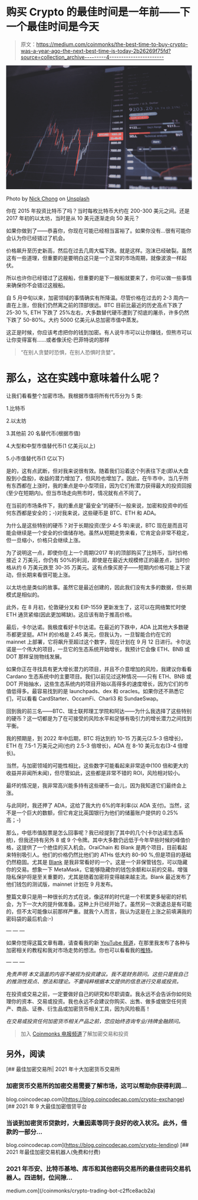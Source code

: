 # 购买 Crypto 的最佳时间是一年前——下一个最佳时间是今天

> 原文：<https://medium.com/coinmonks/the-best-time-to-buy-crypto-was-a-year-ago-the-next-best-time-is-today-2b26269f75fd?source=collection_archive---------4----------------------->

![](img/35569aade044ca11c75b75d7f9c39c53.png)

Photo by [Nick Chong](https://unsplash.com/@nick604?utm_source=medium&utm_medium=referral) on [Unsplash](https://unsplash.com?utm_source=medium&utm_medium=referral)

你在 2015 年投资比特币了吗？当时每枚比特币大约在 200-300 美元之间。还是 2017 年初的以太坊，当时是从 10 美元逐渐走向 50 美元？

如果你做到了——恭喜你，你现在可能已经相当富裕了。如果你没有…很有可能你会认为你已经错过了机会。

价格飙升至历史新高，然后在过去几周大幅下跌。就是这样。泡沫已经破裂。虽然这有一些道理，但重要的是要明白这只是一个正常的市场周期，就像波浪一样起伏。

所以也许你已经错过了这艘船，但重要的是下一艘船就要来了，你可以做一些事情来确保你不会错过这艘船。

自 5 月中旬以来，加密领域的事情确实有所降温。尽管价格在过去的 2-3 周内一直在上涨，但我们仍然离之前的顶部很远。BTC 目前比最近的历史高点下跌了 25-30 %, ETH 下跌了 25%左右，大多数替代硬币遭到了彻底的屠杀，许多仍然下跌了 50-80%。大约 5000 亿美元从总加密市值中蒸发。

这正是时候，你应该考虑把你的钱到加密。有人说牛市可以让你赚钱，但熊市可以让你变得富有……或者像沃伦·巴菲特说的那样

> “在别人贪婪时恐惧，在别人恐惧时贪婪”。

# 那么，这在实践中意味着什么呢？

让我们看看整个加密市场。我根据市值将所有代币分为 5 类:

1.比特币

2.以太坊

3.其他前 20 名替代币(根据市值)

4.大型和中型市值替代币(1 亿美元以上)

5.小市值替代币(1 亿以下)

是的，这有点武断，但对我来说很有效。随着我们沿着这个列表往下走(即从大盘股到小盘股)，收益的潜力增加了，但风险也增加了。因此，在牛市中，当几乎所有东西都在上涨时，我的重点是中小型项目，因为它们有潜力获得最大的投资回报(至少在短期内)。但当市场走向熊市时，情况就有点不同了。

在当前的市场条件下，我的重点是“最安全”的硬币(一般来说，加密和投资中的任何东西都是安全的；-)对我来说，这些硬币是 BTC、ETH 和 ADA。

为什么是这些特别的硬币？对于长期投资(至少 4-5 年)来说，BTC 现在是而且可能会继续是一个安全的价值储存地。虽然从短期走势来看，它肯定会非常不稳定，但一旦缩小，价格只会继续上涨。

为了说明这一点，即使你在上一个周期(2017 年)的顶部购买了比特币，当时价格接近 2 万美元，你仍有 50%的利润，即使是在最近大规模修正的最差点，当时价格从约 6 万美元跌至 30-35 万美元。这有点像买房子——短期内价格可能上下波动，但长期来看很可能上涨。

以太坊也是类似的故事。虽然它是最近创建的，因此我们没有太多的数据，但长期模式是相似的。

此外，在 8 月初，伦敦硬分叉和 EIP-1559 更新发生了，这可以在网络繁忙时使 ETH 通货紧缩(因此更加稀缺)。这应该有助于推高价格。

最后，卡尔达诺。我极度看好卡尔达诺。在最近的下跌中，ADA 比其他大多数硬币都更坚挺。ATH 的价格是 2.45 美元，但我认为，一旦智能合约在它的 mainnet 上部署，它将飙升至超过这个数字，现在计划在 9 月 12 日进行。卡尔达诺是一个伟大的项目，一旦它的生态系统开始增长，我预计它会像 ETH、BNB 或 DOT 那样呈抛物线发展。

如果你正在寻找具有更大增长潜力的项目，并且不介意增加的风险，我建议你看看 Cardano 生态系统中的主要项目。我们以前见过这种情况——只有 ETH、BNB 或 DOT 开始抽水，这些生态系统内的项目开始以高得多的速度增长，因为它们的市值低得多。最容易找到的是 launchpads、dex 和 oracles。如果你还不熟悉它们，可以看看 CardStarter、OccamFi、Charli3 和 SundaeSwap。

回到我的前三名——BTC、瑞士联邦理工学院和阿达——为什么我选择了这些特别的硬币？这一切都是为了在可接受的风险水平和足够有吸引力的增长潜力之间找到平衡。

我的预期是，到 2022 年中后期，BTC 将达到约 10-15 万美元(2.5-3 倍增长)，ETH 在 7.5-1 万美元之间(也约 2.5-3 倍增长)，ADA 在 8-10 美元左右(3-4 倍增长)。

当然，与加密领域的可能性相比，这些数字可能看起来非常适中(100 倍和更大的收益并非闻所未闻)，但尽管如此，这些都是非常不错的 ROI，风险相对较小。

最坏的情况是，我非常高兴能多持有这些硬币一会儿，因为我知道它们最终会上涨。

与此同时，我还押了 ADA，这给了我大约 6%的年利率(以 ADA 支付)。当然，这不是一个巨大的数额，但它肯定比英国银行为他们的储蓄账户提供的 0.25%高；-)

那么，中低市值股票是怎么回事呢？我已经提到了其中的几个(卡尔达诺生态系统)，但我还持有另外 8 或 9 个令牌。其中大多数仍远低于今年早些时候的峰值价格，这提供了一个绝佳的买入机会。OraiChain 和 Blank 是两个项目，目前看起来特别吸引人。他们的价格仍然比他们的 ATHs 低大约 80-90 %,但是项目的基础仍然稳固。尤其是 [Blank](https://www.goblank.io/) 是我非常看好的一个。这是一个非保管钱包，可以隐藏你的交易。想象一下 MetaMask，它能够隐藏你的钱包余额和以前的交易。增强隐私保护将是至关重要的，尤其是随着加密将变得越来越主流。Blank 最近发布了他们钱包的测试版，mainnet 计划在 9 月发布。

整篇文章只是用一种很长的方式在说，像这样的时代是一个积累更多秘密的好机会，为下一次大的提升做准备。这种上升已经开始了。虽然另一次衰退总是有可能的，但不太可能像以前那样严重。就我个人而言，我认为这是在上涨之前填满我的密码袋的最后机会:-)

— — —

如果你觉得这篇文章有趣，请查看我的新 [YouTube 频道](https://www.youtube.com/channel/UCyg8fnd8xctdTL3eyPHFraA)，在那里我发布了各种与加密相关的教程和我对市场走势的想法。你也可以看看我的[推特](https://twitter.com/iamcryptobadger)。

— — —

*免责声明
本文涵盖的内容不被视为投资建议。我不是财务顾问。这些只是我自己的推测性观点、想法和理论。不要纯粹根据本文提供的信息进行交易或投资。*

在投资或交易之前，一定要做好自己的研究和尽职调查。我永远不会告诉你如何处理你的资本、交易或投资。我也永远不会建议你购买、出售、做多或做空任何资产、商品、证券、衍生品或加密货币相关工具，因为风险极高！

*在交易或投资任何加密货币相关产品之前，您应始终咨询专业/持牌金融顾问。*

> 加入 [Coinmonks 电报频道](https://t.me/coincodecap)了解加密交易和投资

## 另外，阅读

[](https://blog.coincodecap.com/crypto-exchange) [## 最佳加密交易所| 2021 年十大加密货币交易所

### 加密货币交易所的加密交易需要了解市场，这可以帮助你获得利润…

blog.coincodecap.com](https://blog.coincodecap.com/crypto-exchange) [](https://blog.coincodecap.com/crypto-lending) [## 2021 年 9 大最佳加密借贷平台

### 当谈到加密货币贷款时，大量因素等同于良好的收入状况。此外，借款的一部分…

blog.coincodecap.com](https://blog.coincodecap.com/crypto-lending) [](/coinmonks/crypto-trading-bot-c2ffce8acb2a) [## 2021 年最佳加密交易机器人(免费和付费)

### 2021 年币安、比特币基地、库币和其他密码交易所的最佳密码交易机器人。四进制，位间隙…

medium.com](/coinmonks/crypto-trading-bot-c2ffce8acb2a)